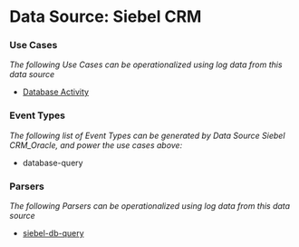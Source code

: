 Data Source: Siebel CRM
=======================

### Use Cases

_The following Use Cases can be operationalized using log data from this data source_

* [Database Activity](usecase_database_activity.md)


### Event Types

_The following list of Event Types can be generated by Data Source Siebel CRM_Oracle, and power the use cases above:_

- database-query


### Parsers

_The following Parsers can be operationalized using log data from this data source_

* [siebel-db-query](parserContent_siebel-db-query.md)
